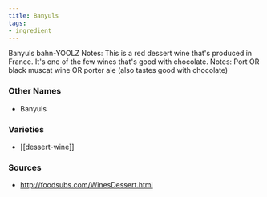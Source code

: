 ```yaml
---
title: Banyuls
tags:
- ingredient
---
```

Banyuls bahn-YOOLZ Notes: This is a red dessert wine that's produced in France. It's one of the few wines that's good with chocolate. Notes: Port OR black muscat wine OR porter ale (also tastes good with chocolate)

### Other Names

* Banyuls

### Varieties

* [[dessert-wine]]

### Sources
* http://foodsubs.com/WinesDessert.html

